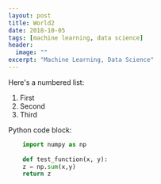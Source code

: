 ```yaml
---
layout: post
title: World2
date: 2018-10-05
tags: [machine learning, data science]
header:
  image: ""
excerpt: "Machine Learning, Data Science"
---
```


Here's a numbered list:
1. First
2. Second
3. Third

Python code block:
```python
    import numpy as np
    
    def test_function(x, y):
    z = np.sum(x,y)
    return z
```
